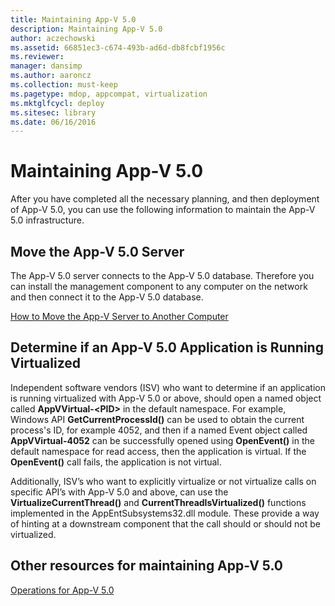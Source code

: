```yaml
---
title: Maintaining App-V 5.0
description: Maintaining App-V 5.0
author: aczechowski
ms.assetid: 66851ec3-c674-493b-ad6d-db8fcbf1956c
ms.reviewer: 
manager: dansimp
ms.author: aaroncz
ms.collection: must-keep
ms.pagetype: mdop, appcompat, virtualization
ms.mktglfcycl: deploy
ms.sitesec: library
ms.date: 06/16/2016
---
```



# Maintaining App-V 5.0


After you have completed all the necessary planning, and then deployment of App-V 5.0, you can use the following information to maintain the App-V 5.0 infrastructure.

## <a href="" id="move-the-app-v-5-0-server-"></a>Move the App-V 5.0 Server


The App-V 5.0 server connects to the App-V 5.0 database. Therefore you can install the management component to any computer on the network and then connect it to the App-V 5.0 database.

[How to Move the App-V Server to Another Computer](how-to-move-the-app-v-server-to-another-computer.md)

## <a href="" id="determine-if-an-app-v-5-0-application-is-running-virtualized-"></a>Determine if an App-V 5.0 Application is Running Virtualized


Independent software vendors (ISV) who want to determine if an application is running virtualized with App-V 5.0 or above, should open a named object called **AppVVirtual-&lt;PID&gt;** in the default namespace. For example, Windows API **GetCurrentProcessId()** can be used to obtain the current process's ID, for example 4052, and then if a named Event object called **AppVVirtual-4052** can be successfully opened using **OpenEvent()** in the default namespace for read access, then the application is virtual. If the **OpenEvent()** call fails, the application is not virtual.

Additionally, ISV’s who want to explicitly virtualize or not virtualize calls on specific API’s with App-V 5.0 and above, can use the **VirtualizeCurrentThread()** and **CurrentThreadIsVirtualized()** functions implemented in the AppEntSubsystems32.dll module. These provide a way of hinting at a downstream component that the call should or should not be virtualized.






## Other resources for maintaining App-V 5.0


[Operations for App-V 5.0](operations-for-app-v-50.md)

 

 





